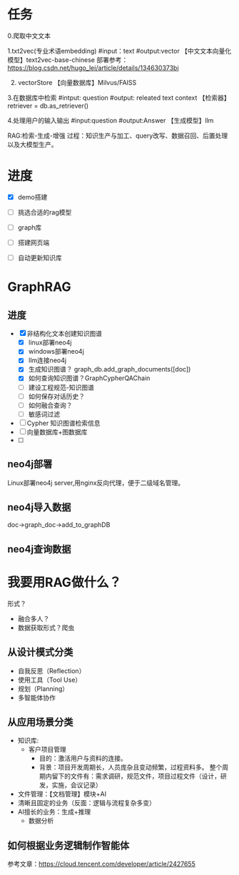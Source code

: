 # 任务
0.爬取中文文本

1.txt2vec(专业术语embedding)
#input：text
#output:vector
【中文文本向量化模型】text2vec-base-chinese
部署参考：https://blog.csdn.net/hugo_lei/article/details/134630373bi

2. vectorStore
【向量数据库】Milvus/FAISS

3.在数据库中检索
#intput: question
#output: releated text context
【检索器】retriever = db.as_retriever()

4.处理用户的输入输出
#input:question
#output:Answer
【生成模型】llm

RAG:检索-生成-增强
过程：知识生产与加工、query改写、数据召回、后置处理以及大模型生产。


# 进度
- [x] demo搭建
- [ ] 挑选合适的rag模型
 - [ ] graph库
- [ ] 搭建网页端
- [ ] 自动更新知识库


# GraphRAG

## 进度
- [x] 非结构化文本创建知识图谱
  - [x] linux部署neo4j
  - [x] windows部署neo4j
  - [x] llm连接neo4j
  - [x] 生成知识图谱？  graph_db.add_graph_documents([doc]) 
  - [x] 如何查询知识图谱？GraphCypherQAChain
  - [ ] 建设工程规范-知识图谱
  - [ ] 如何保存对话历史？
  - [ ] 如何融合查询？
  - [ ] 敏感词过滤
- [ ] Cypher 知识图谱检索信息
- [ ] 向量数据库+图数据库
- [ ] 
## neo4j部署
Linux部署neo4j server,用nginx反向代理，便于二级域名管理。

## neo4j导入数据
doc->graph_doc->add_to_graphDB

## neo4j查询数据

















# 我要用RAG做什么？



形式？
- 融合多人？
- 数据获取形式？爬虫
  

## 从设计模式分类
- 自我反思（Reflection）
- 使用工具（Tool Use）
- 规划（Planning）
- 多智能体协作
  
## 从应用场景分类
- 知识库:
  - 客户项目管理
    - 目的：激活用户与资料的连接。
    - 背景：项目开发周期长，人员庞杂且变动频繁，过程资料多。 整个周期内留下的文件有：需求调研，规范文件，项目过程文件（设计，研发，实施，会议记录）
- 文件管理：【文档管理】模块+AI
- 清晰且固定的业务（反面：逻辑与流程复杂多变）
- AI擅长的业务：生成+推理
  - 数据分析

## 如何根据业务逻辑制作智能体
参考文章：https://cloud.tencent.com/developer/article/2427655









